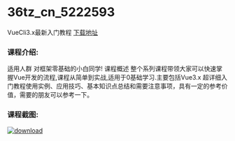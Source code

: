 # 36tz_cn_5222593
VueCli3.x最新入门教程
[下载地址](http://www.36tz.cn/article/5222593 "下载地址")
### 课程介绍:
适用人群
对框架零基础的小白同学!
课程概述
整个系列课程带领大家可以快速掌握Vue开发的流程,课程从简单到实战,适用于0基础学习.主要包括Vue3.x 超详细入门教程使用实例、应用技巧、基本知识点总结和需要注意事项，具有一定的参考价值，需要的朋友可以参考一下。

### 课程截图:
[![download](http://36tz.cn/muke_img/2022_01_2-56.png "下载地址")](http://www.36tz.cn "下载地址")
